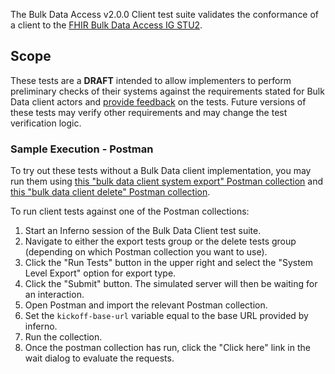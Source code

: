 The Bulk Data Access v2.0.0 Client test suite validates the conformance of a client
to the [FHIR Bulk Data Access IG STU2](http://hl7.org/fhir/uv/bulkdata/STU2).

## Scope

These tests are a **DRAFT** intended to allow implementers to perform
preliminary checks of their systems against the requirements stated for Bulk Data client actors
and [provide feedback](https://github.com/inferno-framework/bulk-data-test-kit/issues)
on the tests. Future versions of these tests may verify other
requirements and may change the test verification logic.

### Sample Execution - Postman

To try out these tests without a Bulk Data client implementation, you may
run them using [this "bulk data client system export" Postman collection](https://github.com/inferno-framework/bulk-data-test-kit/blob/main/lib/bulk_data_test_kit/v2.0.0/client/postman/system_export.postman_collection.json) and [this "bulk data client delete" Postman collection](https://github.com/inferno-framework/bulk-data-test-kit/blob/main/lib/bulk_data_test_kit/v2.0.0/client/postman/delete.postman_collection.json).

To run client tests against one of the Postman collections:
1. Start an Inferno session of the Bulk Data Client test suite.
2. Navigate to either the export tests group or the delete tests group (depending on which Postman collection you want to use).
3. Click the "Run Tests" button in the upper right and select the "System Level Export" option for export type.
4. Click the "Submit" button. The simulated server will then be waiting for an interaction.
5. Open Postman and import the relevant Postman collection.
6. Set the `kickoff-base-url` variable equal to the base URL provided by inferno.
7. Run the collection.
8. Once the postman collection has run, click the "Click here" link in the wait dialog to evaluate the requests.
